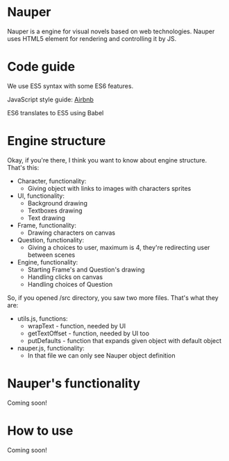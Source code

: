 # Nauper
Nauper is a engine for visual novels based on web technologies.
Nauper uses HTML5 <canvas> element for rendering and controlling it by JS.

# Code guide
We use ES5 syntax with some ES6 features.

JavaScript style guide: [Airbnb](https://github.com/airbnb/javascript/tree/master)

ES6 translates to ES5 using Babel

# Engine structure
Okay, if you're there, I think you want to know about engine structure.
That's this:
* Character, functionality:
  * Giving object with links to images with characters sprites
* UI, functionality:
  * Background drawing
  * Textboxes drawing
  * Text drawing
* Frame, functionality:
  * Drawing characters on canvas
* Question, functionality:
  * Giving a choices to user, maximum is 4, they're redirecting user between scenes
* Engine, functionality:
  * Starting Frame's and Question's drawing
  * Handling clicks on canvas
  * Handling choices of Question

So, if you opened /src directory, you saw two more files.
That's what they are:
* utils.js, functions:
  * wrapText - function, needed by UI
  * getTextOffset - function, needed by UI too
  * putDefaults - function that expands given object with default object
* nauper.js, functionality:
  * In that file we can only see Nauper object definition

# Nauper's functionality
Coming soon!

# How to use
Coming soon!